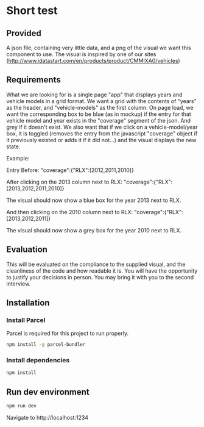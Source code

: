 # Short test

## Provided

A json file, containing very little data, and a png of the visual we want this component to use.
The visual is inspired by one of our sites (http://www.idatastart.com/en/products/product/CMMIXA0/vehicles)

## Requirements

What we are looking for is a single page "app" that displays years and vehicle models in a grid format.
We want a grid with the contents of "years" as the header, and "vehicle-models" as the first column.
On page load, we want the corresponding box to be blue (as in mockup) if the entry for that vehicle model and year exists in the "coverage" segment of the json. And grey if it doesn't exist.
We also want that if we click on a vehicle-model/year box, it is toggled (removes the entry from the javascript "coverage" object if it previously existed or adds it if it did not...) and the visual displays the new state.

Example:

Entry Before: 
"coverage":{"RLX":[2012,2011,2010]}

After clicking on the 2013 column next to RLX: 
"coverage":{"RLX":[2013,2012,2011,2010]}

The visual should now show a blue box for the year 2013 next to RLX.

And then clicking on the 2010 column next to RLX: 
"coverage":{"RLX":[2013,2012,2011]}

The visual should now show a grey box for the year 2010 next to RLX.

## Evaluation

This will be evaluated on the compliance to the supplied visual, and the cleanliness of the code and how readable it is. You will have the opportunity to justify your decisions in person. You may bring it with you to the second interview.

## Installation

### Install Parcel

Parcel is required for this project to run properly.

```sh
npm install -g parcel-bundler
```

### Install dependencies

```sh
npm install
```

## Run dev environment

```sh
npm run dev
```

Navigate to http://localhost:1234
